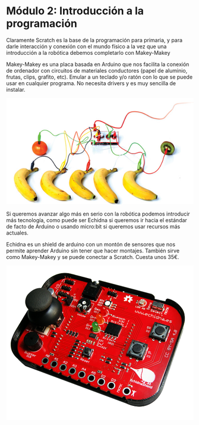 # Módulo 2: Introducción a la programación

Claramente Scratch es la base de la programación para primaria, y para darle interacción y conexión con el mundo físico a la vez que una introducción a la robótica debemos completarlo con Makey-Makey

Makey-Makey es una placa basada en Arduino que nos facilita la conexión de ordenador con circuitos de materiales conductores (papel de aluminio, frutas, clips, grafito, etc). Emular a un teclado y/o ratón con lo que se puede usar en cualquier programa. No necesita drivers y es muy sencilla de instalar.

![Makey-makey](./images/MakeyMakey.jpg)

Si queremos avanzar algo más en serio con la robótica podemos introducir más tecnología, como puede ser Echidna si queremos ir hacia el estándar de facto de Arduino o usando micro:bit si queremos usar recursos más actuales.

Echidna es un shield de arduino con un montón de sensores que nos permite aprender Arduino sin tener que hacer montajes. También sirve como Makey-Makey y se puede conectar a Scratch. Cuesta unos 35€.

![echidna](./images/Echidna.png)   

